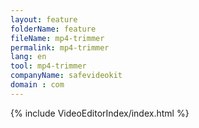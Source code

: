 ```yaml
---
layout: feature
folderName: feature
fileName: mp4-trimmer
permalink: mp4-trimmer
lang: en
tool: mp4-trimmer
companyName: safevideokit
domain : com
---
```


{% include VideoEditorIndex/index.html %}

   
